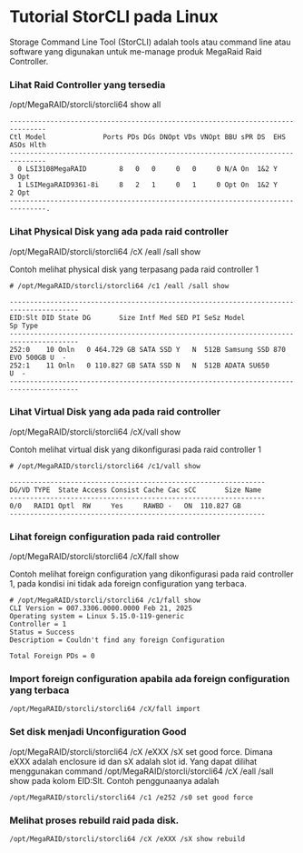 # Tutorial StorCLI pada Linux
Storage Command Line Tool (StorCLI) adalah tools atau command line atau software yang digunakan untuk me-manage produk MegaRaid Raid Controller.

### Lihat Raid Controller yang tersedia
/opt/MegaRAID/storcli/storcli64 show all
```
-------------------------------------------------------------------------------
Ctl Model              Ports PDs DGs DNOpt VDs VNOpt BBU sPR DS  EHS ASOs Hlth
-------------------------------------------------------------------------------
  0 LSI3108MegaRAID        8   0   0     0   0     0 N/A On  1&2 Y      3 Opt
  1 LSIMegaRAID9361-8i     8   2   1     0   1     0 Opt On  1&2 Y      2 Opt
-------------------------------------------------------------------------------.
```

### Lihat Physical Disk yang ada pada raid controller 
/opt/MegaRAID/storcli/storcli64 /cX /eall /sall show

Contoh melihat physical disk yang terpasang pada raid controller 1
```
# /opt/MegaRAID/storcli/storcli64 /c1 /eall /sall show

---------------------------------------------------------------------------------------
EID:Slt DID State DG       Size Intf Med SED PI SeSz Model                     Sp Type
---------------------------------------------------------------------------------------
252:0    10 Onln   0 464.729 GB SATA SSD Y   N  512B Samsung SSD 870 EVO 500GB U  -
252:1    11 Onln   0 110.827 GB SATA SSD N   N  512B ADATA SU650               U  -
---------------------------------------------------------------------------------------
```

### Lihat Virtual Disk yang ada pada raid controller
/opt/MegaRAID/storcli/storcli64 /cX/vall show

Contoh melihat virtual disk yang dikonfigurasi pada raid controller 1
```
# /opt/MegaRAID/storcli/storcli64 /c1/vall show

---------------------------------------------------------------
DG/VD TYPE  State Access Consist Cache Cac sCC       Size Name
---------------------------------------------------------------
0/0   RAID1 Optl  RW     Yes     RAWBD -   ON  110.827 GB
---------------------------------------------------------------
```

### Lihat foreign configuration pada raid controller
/opt/MegaRAID/storcli/storcli64 /cX/fall show

Contoh melihat foreign configuration yang dikonfigurasi pada raid controller 1, pada kondisi ini tidak ada foreign configuration yang terbaca.
```
# /opt/MegaRAID/storcli/storcli64 /c1/fall show
CLI Version = 007.3306.0000.0000 Feb 21, 2025
Operating system = Linux 5.15.0-119-generic
Controller = 1
Status = Success
Description = Couldn't find any foreign Configuration

Total Foreign PDs = 0
```

### Import foreign configuration apabila ada foreign configuration yang terbaca
```
/opt/MegaRAID/storcli/storcli64 /cX/fall import
```

### Set disk menjadi Unconfiguration Good
/opt/MegaRAID/storcli/storcli64 /cX /eXXX /sX set good force.
Dimana eXXX adalah enclosure id dan sX adalah slot id. Yang dapat dilihat menggunakan command /opt/MegaRAID/storcli/storcli64 /cX /eall /sall show pada kolom EID:Slt.
Contoh penggunaanya adalah 
```
/opt/MegaRAID/storcli/storcli64 /c1 /e252 /s0 set good force
```

### Melihat proses rebuild raid pada disk.
```
/opt/MegaRAID/storcli/storcli64 /cX /eXXX /sX show rebuild
```
